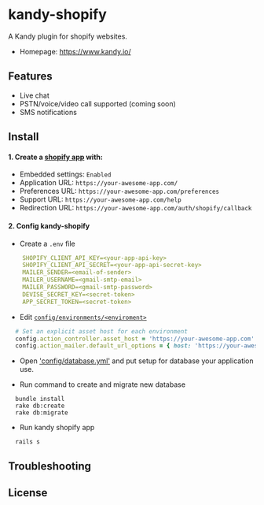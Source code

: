 # kandy-shopify
A Kandy plugin for shopify websites.
- Homepage: https://www.kandy.io/

## Features
- Live chat
- PSTN/voice/video call supported (coming soon)
- SMS notifications

## Install
#### 1. Create a [shopify app](https://developers.shopify.com/) with:
- Embedded settings: `Enabled`
- Application URL: `https://your-awesome-app.com/`
- Preferences URL: `https://your-awesome-app.com/preferences`
- Support URL: `https://your-awesome-app.com/help`
- Redirection URL: `https://your-awesome-app.com/auth/shopify/callback`

#### 2. Config kandy-shopify
- Create a `.env` file
```yml
    SHOPIFY_CLIENT_API_KEY=<your-app-api-key>
    SHOPIFY_CLIENT_API_SECRET=<your-app-api-secret-key>
    MAILER_SENDER=<email-of-sender>
    MAILER_USERNAME=<gmail-smtp-email>
    MAILER_PASSWORD=<gmail-smtp-password>
    DEVISE_SECRET_KEY=<secret-token>
    APP_SECRET_TOKEN=<secret-token>
```

- Edit [`config/environments/<enviroment>`](config/environments)
```rb
  # Set an explicit asset host for each environment
  config.action_controller.asset_host = 'https://your-awesome-app.com'
  config.action_mailer.default_url_options = { host: 'https://your-awesome-app.com', port: 443 }
```

- Open ['config/database.yml'](config/database.yml) and put setup for database your application use.

- Run command to create and migrate new database
```shell
  bundle install
  rake db:create
  rake db:migrate
```

- Run kandy shopify app
```shell
  rails s
```

## Troubleshooting

## License